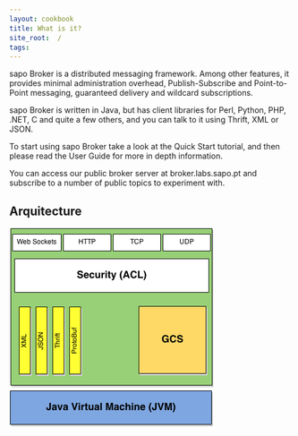 ```yaml
---
layout: cookbook
title: What is it?
site_root:  /
tags:
---
```


sapo Broker is a distributed messaging framework. Among other features, it provides minimal administration overhead, Publish-Subscribe and Point-to-Point messaging, guaranteed delivery and wildcard subscriptions.

sapo Broker is written in Java, but has client libraries for Perl, Python, PHP, .NET, C and quite a few others, and you can talk to it using Thrift, XML or JSON.

To start using sapo Broker take a look at the Quick Start tutorial, and then please read the User Guide for more in depth information.

You can access our public broker server at broker.labs.sapo.pt and subscribe to a number of public topics to experiment with.



## Arquitecture 

![Sapo Broker Arquitecture](/broker/sapobroker_stack.png)
